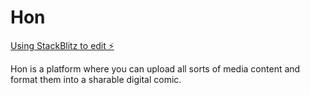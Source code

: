 # Hon

[Using StackBlitz to edit ⚡️](https://stackblitz.com/~/github.com/DervinEvolve/Hon)

Hon is a platform where you can upload all sorts of media content and format them into a sharable digital comic.
